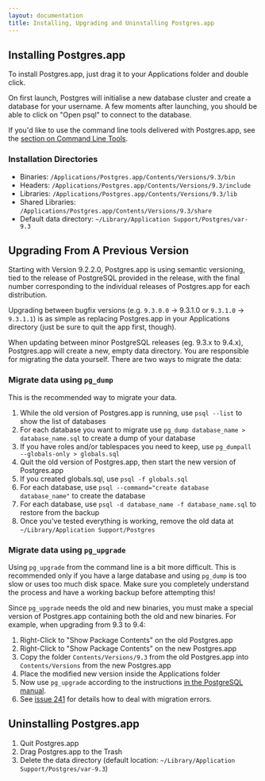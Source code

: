 ```yaml
---
layout: documentation
title: Installing, Upgrading and Uninstalling Postgres.app
---
```


## Installing Postgres.app

To install Postgres.app, just drag it to your Applications folder and double click.

On first launch, Postgres will initialise a new database cluster and create a database for your username.
A few moments after launching, you should be able to click on "Open psql" to connect to the database.

If you'd like to use the command line tools delivered with Postgres.app, see the [section on Command Line Tools](cli-tools.html).

### Installation Directories

- Binaries: `/Applications/Postgres.app/Contents/Versions/9.3/bin`
- Headers: `/Applications/Postgres.app/Contents/Versions/9.3/include`
- Libraries: `/Applications/Postgres.app/Contents/Versions/9.3/lib`
- Shared Libraries: `/Applications/Postgres.app/Contents/Versions/9.3/share`
- Default data directory: `~/Library/Application Support/Postgres/var-9.3`

## Upgrading From A Previous Version

Starting with Version 9.2.2.0, Postgres.app is using semantic versioning, tied to the release of PostgreSQL provided in the release, with the final number corresponding to the individual releases of Postgres.app for each distribution.

Upgrading between bugfix versions (e.g. `9.3.0.0` → 9.3.1.0 or `9.3.1.0` → `9.3.1.1`) is as simple as replacing Postgres.app in your Applications directory (just be sure to quit the app first, though).

When updating between minor PostgreSQL releases (eg. 9.3.x to 9.4.x), Postgres.app will create a new, empty data directory. You are responsible for migrating the data yourself. There are two ways to migrate the data:

### Migrate data using `pg_dump`

This is the recommended way to migrate your data.

1. While the old version of Postgres.app is running, use `psql --list` to show the list of databases
1. For each database you want to migrate use `pg_dump database_name > database_name.sql` to create a dump of your database
1. If you have roles and/or tablespaces you need to keep, use `pg_dumpall --globals-only > globals.sql`
1. Quit the old version of Postgres.app, then start the new version of Postgres.app
1. If you created globals.sql, use `psql -f globals.sql`
1. For each database, use `psql --command="create database database_name"` to create the database
1. For each database, use `psql -d database_name -f database_name.sql` to restore from the backup
1. Once you've tested everything is working, remove the old data at `~/Library/Application Support/Postgres`


### Migrate data using `pg_upgrade`

Using `pg_upgrade` from the command line is a bit more difficult.
This is recommended only if you have a large database and using `pg_dump` is too slow or uses too much disk space.
Make sure you completely understand the process and have a working backup before attempting this!

Since `pg_upgrade` needs the old and new binaries, you must make a special version of Postgres.app containing both the old and new binaries. For example, when upgrading from 9.3 to 9.4:

1. Right-Click to "Show Package Contents" on the old Postgres.app
2. Right-Click to "Show Package Contents" on the new Postgres.app
3. Copy the folder `Contents/Versions/9.3` from the old Postgres.app into `Contents/Versions` from the new Postgres.app
4. Place the modified new version inside the Applications folder
5. Now use `pg_upgrade` according to the instructions [in the PostgreSQL manual](http://www.postgresql.org/docs/current/static/pgupgrade.html).
6. See [issue 241](https://github.com/PostgresApp/PostgresApp/issues/241) for details how to deal with migration errors.

## Uninstalling Postgres.app

1. Quit Postgres.app
2. Drag Postgres.app to the Trash
3. Delete the data directory (default location: `~/Library/Application Support/Postgres/var-9.3`)

